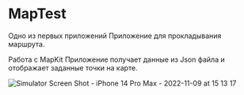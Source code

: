 # MapTest

Одно из первых приложений
Приложение для прокладывания маршрута.

Работа с MapKit
Приложение получает данные из Json файла и отображает заданные точки на карте.



![Simulator Screen Shot - iPhone 14 Pro Max - 2022-11-09 at 15 13 17](https://user-images.githubusercontent.com/102225942/200827892-b948c661-bbf0-49b5-9474-ac5ecfcd2a77.png)
